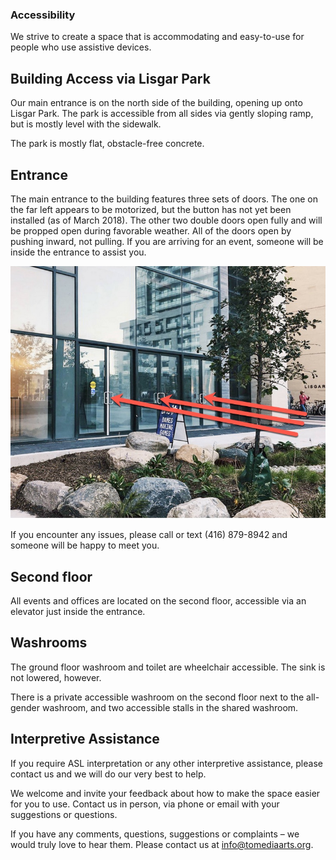 ### Accessibility

We strive to create a space that is accommodating and easy-to-use for people who use assistive devices.

## Building Access via Lisgar Park

Our main entrance is on the north side of the building, opening up onto Lisgar Park. The park is accessible from all sides via gently sloping ramp, but is mostly level with the sidewalk.

The park is mostly flat, obstacle-free concrete. 

## Entrance

The main entrance to the building features three sets of doors. The one on the far left appears to be motorized, but the button has not yet been installed (as of March 2018). The other two double doors open fully and will be propped open during favorable weather. All of the doors open by pushing inward, not pulling. If you are arriving for an event, someone will be inside the entrance to assist you.

![A photo of the entrance to TMAC, with three arrows pointing to three sets of double doors](tmac-exterior.jpg "A photo of the entrance to TMAC, with three arrows pointing to three sets of double doors")

If you encounter any issues, please call or text (416) 879-8942  and someone will be happy to meet you.

## Second floor

All events and offices are located on the second floor, accessible via an elevator just inside the entrance.

## Washrooms

The ground floor washroom and toilet are wheelchair accessible. The sink is not lowered, however.

There is a private accessible washroom on the second floor next to the all-gender washroom, and two accessible stalls in the shared washroom.

## Interpretive Assistance

If you require ASL interpretation or any other interpretive assistance, please contact us and we will do our very best to help.

We welcome and invite your feedback about how to make the space easier for you to use. Contact us in person, via phone or email with your suggestions or questions.

If you have any comments, questions, suggestions or complaints – we would truly love to hear them. Please contact us at [info@tomediaarts.org](mailto:info@tomediaarts.org).

